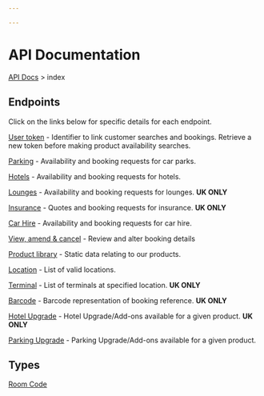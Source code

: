 ```yaml
---

---
```


# API Documentation

[API Docs](hxapi) > index

## Endpoints 

Click on the links below for specific details for each endpoint.

[User token](hxapi/usertoken) - Identifier to link customer searches and bookings. Retrieve a new token before making product availability searches.

[Parking](hxapi/parking) - Availability and booking requests for car parks.

[Hotels](hxapi/hotel) - Availability and booking requests for hotels.

[Lounges](hxapi/lounge) - Availability and booking requests for lounges. **UK ONLY**

[Insurance](hxapi/insurance) - Quotes and booking requests for insurance.  **UK ONLY**

[Car Hire](hxapi/carhire) - Availability and booking requests for car hire.

[View, amend & cancel](hxapi/viewamendcancel) - Review and alter booking details

[Product library](hxapi/productlibrary) - Static data relating to our products.

[Location](hxapi/locations) - List of valid locations.

[Terminal](hxapi/terminal) - List of terminals at specified location. **UK ONLY**

[Barcode](hxapi/barcode) - Barcode representation of booking reference. **UK ONLY**

[Hotel Upgrade](hxapi/upgrade) - Hotel Upgrade/Add-ons available for a given product. **UK ONLY**

[Parking Upgrade](hxapi/parkingupgrade) - Parking Upgrade/Add-ons available for a given product. 
## Types

[Room Code](hxapi/types/roomcode)
























